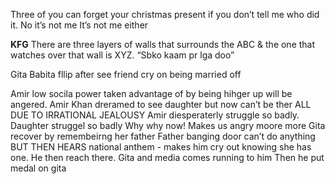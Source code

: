 Three of you can forget your christmas present if you don’t tell me who did it.
No it’s not me
It’s not me either

**KFG**
There are three layers of walls that surrounds the ABC & the one that watches over that wall is XYZ. 
“Sbko kaam pr lga doo”


Gita Babita fllip after see friend cry on being married off

Amir low socila power taken advantage of by being hihger up will be angered.
Amir Khan dreramed to see daughter but now can’t be ther ALL DUE TO IRRATIONAL JEALOUSY
Amir diesperaterly struggle so badly.
Daughter struggel so badly
Why why now!
Makes us angry moore more
Gita recover by remembeirng her father
Father banging door can’t do anything
BUT THEN HEARS national anthem - makes him cry out knowing she has one.
He then reach there.
Gita and media comes running to him
Then he put medal on gita
   